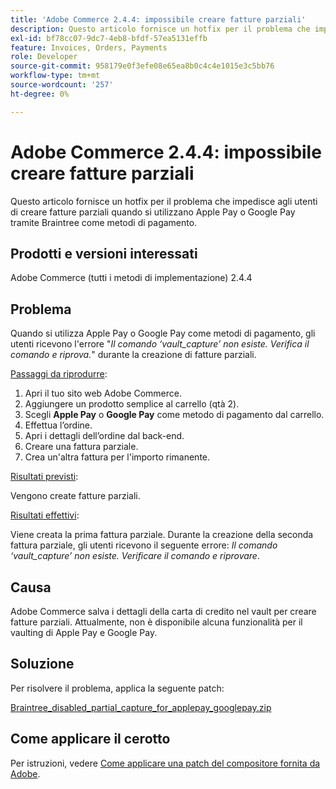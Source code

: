 ```yaml
---
title: 'Adobe Commerce 2.4.4: impossibile creare fatture parziali'
description: Questo articolo fornisce un hotfix per il problema che impedisce agli utenti di creare fatture parziali quando si utilizzano Apple Pay o Google Pay tramite Braintree come metodi di pagamento.
exl-id: bf78cc07-9dc7-4eb8-bfdf-57ea5131effb
feature: Invoices, Orders, Payments
role: Developer
source-git-commit: 958179e0f3efe08e65ea8b0c4c4e1015e3c5bb76
workflow-type: tm+mt
source-wordcount: '257'
ht-degree: 0%

---
```


# Adobe Commerce 2.4.4: impossibile creare fatture parziali

Questo articolo fornisce un hotfix per il problema che impedisce agli utenti di creare fatture parziali quando si utilizzano Apple Pay o Google Pay tramite Braintree come metodi di pagamento.

## Prodotti e versioni interessati

Adobe Commerce (tutti i metodi di implementazione) 2.4.4

## Problema

Quando si utilizza Apple Pay o Google Pay come metodi di pagamento, gli utenti ricevono l&#39;errore &quot;*Il comando ‘vault_capture’ non esiste. Verifica il comando e riprova.*&quot; durante la creazione di fatture parziali.

<u>Passaggi da riprodurre</u>:

1. Apri il tuo sito web Adobe Commerce.
1. Aggiungere un prodotto semplice al carrello (qtà 2).
1. Scegli **Apple Pay** o **Google Pay** come metodo di pagamento dal carrello.
1. Effettua l’ordine.
1. Apri i dettagli dell’ordine dal back-end.
1. Creare una fattura parziale.
1. Crea un&#39;altra fattura per l&#39;importo rimanente.

<u>Risultati previsti</u>:

Vengono create fatture parziali.

<u>Risultati effettivi</u>:

Viene creata la prima fattura parziale. Durante la creazione della seconda fattura parziale, gli utenti ricevono il seguente errore: *Il comando ‘vault_capture’ non esiste. Verificare il comando e riprovare*.

## Causa

Adobe Commerce salva i dettagli della carta di credito nel vault per creare fatture parziali. Attualmente, non è disponibile alcuna funzionalità per il vaulting di Apple Pay e Google Pay.

## Soluzione

Per risolvere il problema, applica la seguente patch:

[Braintree_disabled_partial_capture_for_applepay_googlepay.zip](assets/braintree-disabled-partial-capture-for-applepay-googlepay.zip)

## Come applicare il cerotto

Per istruzioni, vedere [Come applicare una patch del compositore fornita da Adobe](/help/how-to/general/how-to-apply-a-composer-patch-provided-by-magento.md).
